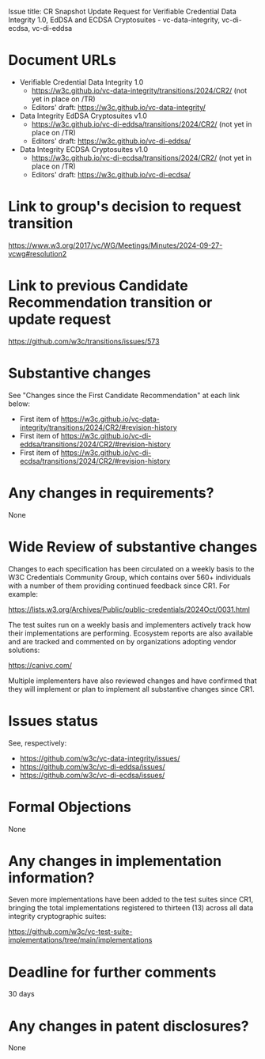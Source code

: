 Issue title: CR Snapshot Update Request for Verifiable Credential Data Integrity 1.0, EdDSA and ECDSA Cryptosuites - vc-data-integrity, vc-di-ecdsa, vc-di-eddsa

# Document URLs

- Verifiable Credential Data Integrity 1.0
  - https://w3c.github.io/vc-data-integrity/transitions/2024/CR2/ (not yet in place on /TR)
  - Editors' draft: https://w3c.github.io/vc-data-integrity/
- Data Integrity EdDSA Cryptosuites v1.0
  - https://w3c.github.io/vc-di-eddsa/transitions/2024/CR2/ (not yet in place on /TR)
  - Editors' draft: https://w3c.github.io/vc-di-eddsa/
- Data Integrity ECDSA Cryptosuites v1.0
  - https://w3c.github.io/vc-di-ecdsa/transitions/2024/CR2/ (not yet in place on /TR)
  - Editors' draft: https://w3c.github.io/vc-di-ecdsa/

# Link to group's decision to request transition

https://www.w3.org/2017/vc/WG/Meetings/Minutes/2024-09-27-vcwg#resolution2

# Link to previous Candidate Recommendation transition or update request

https://github.com/w3c/transitions/issues/573

# Substantive changes

See "Changes since the First Candidate Recommendation" at each link below:

- First item of https://w3c.github.io/vc-data-integrity/transitions/2024/CR2/#revision-history
- First item of https://w3c.github.io/vc-di-eddsa/transitions/2024/CR2/#revision-history
- First item of https://w3c.github.io/vc-di-ecdsa/transitions/2024/CR2/#revision-history

# Any changes in requirements?

None

# Wide Review of substantive changes

Changes to each specification has been circulated on a weekly basis to the W3C Credentials Community Group, which contains over 560+ individuals with a number of them providing continued feedback since CR1. For example:

https://lists.w3.org/Archives/Public/public-credentials/2024Oct/0031.html

The test suites run on a weekly basis and implementers actively track how their implementations are performing. Ecosystem reports are also available and are tracked and commented on by organizations adopting vendor solutions: 

https://canivc.com/

Multiple implementers have also reviewed changes and have confirmed that they will implement or plan to implement all substantive changes since CR1.

# Issues status

See, respectively:

- https://github.com/w3c/vc-data-integrity/issues/
- https://github.com/w3c/vc-di-eddsa/issues/
- https://github.com/w3c/vc-di-ecdsa/issues/

# Formal Objections

None

# Any changes in implementation information?

Seven more implementations have been added to the test suites since CR1, bringing the total implementations registered to thirteen (13) across all data integrity cryptographic suites:

https://github.com/w3c/vc-test-suite-implementations/tree/main/implementations

# Deadline for further comments

30 days

# Any changes in patent disclosures?

None
